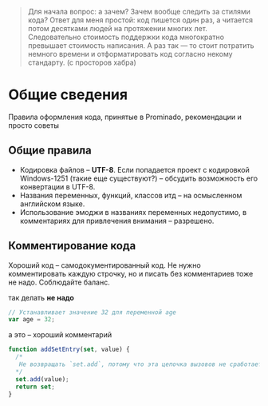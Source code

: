 >Для начала вопрос: а зачем? Зачем вообще следить за стилями кода? Ответ для меня простой: код пишется один раз, а читается потом десятками людей на протяжении многих лет. Следовательно стоимость поддержки кода многократно превышает стоимость написания. А раз так — то стоит потратить немного времени и отформатировать код согласно некому стандарту. (с просторов хабра)

# Общие сведения

Правила оформления кода, принятые в Prominado, рекомендации и просто советы

## Общие правила
* Кодировка файлов – **UTF-8**. Если попадается проект с кодировкой Windows-1251 (такие еще существуют?) – обсудить возможность его конвертации в UTF-8.
* Названия переменных, функций, классов итд – на осмысленном английском языке.
* Использование эмоджи в названиях переменных недопустимо, в комментариях для привлечения внимания – разрешено.

## Комментирование кода
Хороший код – самодокументированный код. Не нужно комментировать каждую строчку, но и писать без комментариев тоже не надо. Соблюдайте баланс.

так делать **не надо**
````javascript
// Устанавливает значение 32 для переменной age
var age = 32;
```` 

а это – хороший комментарий
````javascript
function addSetEntry(set, value) {   
  /* 
   Не возвращать `set.add`, потому что эта цепочка вызовов не сработает в IE 11.
  */  
  set.add(value);    
  return set;
}
````